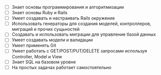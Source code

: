   - [ ] Знает основы программирования и алгоритмизации
  - [ ] Знает основы Ruby и Rails
  - [ ] Умеет создавать и настраивать Rails окружение
  - [ ] Использовать генераторы для создания моделей, контроллеров, миграций и прочих сущьностей
  - [ ] Создавать и использовать миграции для управление базой данных
  - [ ] Умеет создавать модели и валидации
  - [ ] Умеет применять Git
  - [ ] Умеет работать с GET/POST/PUT/DELETE запросами используя Controller, Model и View
  - [ ] Знает SQL на базовом уровне
  - [ ] На простых задачах работает самостоятельно

